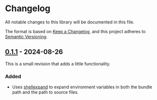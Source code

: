 # Changelog

All notable changes to this library will be documented in this file.

The format is based on [Keep a Changelog](https://keepachangelog.com/1.0.0/), and this project
adheres to [Semantic Versioning](https://semver.org/spec/v2.0.0.html).

## [0.1.1](https://git.blakerain.com/BlakeRain/esbuild-bundle/compare/v0.1.0..v0.1.1) - 2024-08-26

This is a small revision that adds a little functionality.

### Added

- Uses [shellexpand](https://docs.rs/shellexpand/latest/shellexpand/) to expand environment
  variables in both the bundle path and the path to source files.

